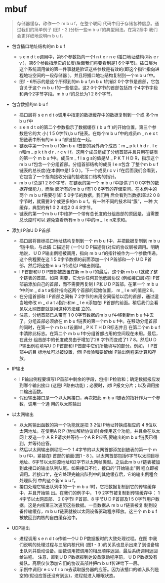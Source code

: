 # mbuf
> 存储器缓存，称作一个 m b u f，在整个联网
代码中用于存储各种信息。通过我们的简单例子 (图1 - 2 )分析一些m b u f的典型用法。在第2章中
我们会更详细地说明m b u f。

* 包含插口地址结构的m b u f
  * s e n d t o调用中，第5个参数指向一个I n t e r n e t插口地址结构(叫s e r v )，第6个参数指示它的长度(后面我们将要看到是1 6个字节)。插口层为这个系统调用做的第一件事就是验证这些参数是有效的(即这个指针指向进程地址空间的一段存储器 )，并且将插口地址结构复制到一个m b u f中。
  * 图1 - 6所示的是这个所得到的m b u f,m b u f的前2 0个字节是首部，它包含关于这个 m b u f的一些信息。这2 0个字节的首部包括四
个4字节字段和两个2字节字段。m b u f的总长为1 2 8个字节。


* 包含数据的m b u f
  * 插口层将 s e n d t o调用中指定的数据缓存中的数据复制到一个或
多个m b u f中
  * s e n d t o的第二个参数指示了数据缓存 ( b u ff )的开始位置，第三个参数是它的大
小( 1 5 0字节),b u f链表。在每个m b u f中的成员m _ n e x t把链表中所有的m b u f都链接在一起。
  * 链表中第一个m b u f的m b u f首部的另外两个成员：m _ p k t h d r . l e n和m _ p k t h d r . r c v i f。这两个成员组成了分组首部并且只用在链表的第一个 m b u f中。成员m _ f l a g s的值是M _ P K T H D R，指示这个m b u f包含一个分组首部。分组首部结构的成员 l e n包含
了整个m b u f链表的总长度(在本例中是1 5 0 )，下一个成员r c v i f在后面我们会看到，它包含了一个指向接收分组的接收接口结构的指针。
  * m b u f总是1 2 8个字节，在链表的第一个 m b u f中提供了1 0 0字节的数据存储能力，而后
面所有的m b u f有1 0 8字节的存储空间。在本例中的两个 m b u f需要存储1 5 0字节的数据。我们稍
后会看到当数据超过2 0 8字节时，就需要3个或更多的m b u f。有一种不同的技术叫“簇”，一种
大缓存，典型的有1 0 2 4或2 0 4 8字节。
  * 链表的第一个m b u f中维护一个带有总长度的分组首部的原因是，当需要总长度时可以
避免查看所有m b u f中的m _ l e n来求和。

* 添加I P和U D P首部
  * 插口层将目标插口地址结构复制到一个 m b u f中，并把数据复制到 m b u f链中后，与此插
口描述符 (一个U D P描述符)对应的协议层被调用。明确地说， U D P输出例程被调用，指向
m b u f的指针被作为一个参数传递。这个例程要在这 1 5 0字节数据的前面添加一个I P首部和一个
U D P首部，然后将这些m b u f传递给I P输出例程。
  * I P首部和U D P首部被放置在新 m b u f的最后，这个新 m b u f就成了整个链表的首部。如果
需要，它允许任何其他低层协议 (例如接口层)在I P首部前添加自己的首部，而不需要再复制
I P和U D P首部。在第一个 m b u f中的m _ d a t a指针指向这两个首部的起始位置， m _ l e n的值是2 8。
  * 在分组首部和 I P首部之间有 7 2字节的未用空间留给以后的首部，通过适当地修改
m _ d a t a指针和m _ l e n添加在I P首部的前面。稍后我们会看见以太网首部就是用这种方法建
立的。
  * 注意，分组首部已从带有 1 0 0字节数据的m b u f中移到新m b u f中去了。分组首部必须放在
m b u f链表的第一个m b u f中。在移动分组首部的同时，在第一个 m b u f设置M _ P K T H D R标志并且
在第二个m b u f中清除此标志。在第二个 m b u f中分组首部占用的空间现在未用。最后，在此分
组首部中的长度成员由于增加了28 字节而变成了1 7 8。然后U D P输出例程填写U D P首部和I P首部中它们所能填写的部分。例如， I P首部中的目
标地址可以被设置，但I P检验和要留给I P输出例程来计算和存放。

* IP输出
  * I P输出例程要填写I P首部中剩余的字段，包括I P检验和；确定数据报应发到哪个输出接口
(这是I P路由功能)；必要时，对I P报文分片；以及调用接口输出函数。
  * 假设输出接口是一个以太网接口，再次把此 m b u f链表的指针作为一个参数，调用一个通
用的以太网输出

* 以太网输出
  * 以太网输出函数的第一个功能就是把 3 2位I P地址转换成相应的 4 8位以太网地址。在使用A R P (地址解析协议)时会使用这个功能，并且会在以太网上发送一个 A R P请求并等待一个A R P应答,要输出的m b u f链表已得到，并等待应答。
   * 然后以太网输出例程把一个 1 4字节的以太网首部添加到链表的第一个 m b u f中，紧接在I 首部的前面(图1 - 8 )。以太网首部包括6字节以太网目标地址、6字节以太网源地址和2字节以太网帧类型。之后此m b u f链表被加到此接口的输出队列队尾。如果接口不忙，接口的“开始输出”例
程立即被调用。若接口忙，在它处理完输出队列中的其他缓存后，它的输出例程会处理队列
中的这个新m b u f。
  * 接口处理它输出队列中的一个 m b u f时，它把数据复制到它的传输缓存中，并且开始输
出。在我们的例子中， 1 9 2字节被复制到传输缓存中： 1 4字节以太网首部、 2 0字节I P首部、8
字节U D P首部及1 5 0字节用户数据。这是内核第三次遍历这些数据。一旦数据从 m b u f链表被复
制到设备传输缓存，m b u f链表就被以太网设备驱动程序释放。这三个 m b u f被放回到内核的自由缓存池中。


* UDP输出
  * 进程调用 s e n d t o传输一个U D P数据报时的大致处理过程。在图
中我们说明的处理过程与三层内核代码 (图1 - 3 )的关系也显示出来了到设备输出队列并启动设备。函数调用按调用的相反顺序返回，最后系统调用返回给进程。
注意，直到U D P数据报到达设备驱动程序前， U D P数据没有排队。高层仅仅添加它们的协议首部并把m b u f传递给下一层。
  * 示例中调用r e c v f r o m去读取服务器的应答。因为该插口的输入队列是空的(假设应答还没有到达)，进程就进入睡眠状态。

